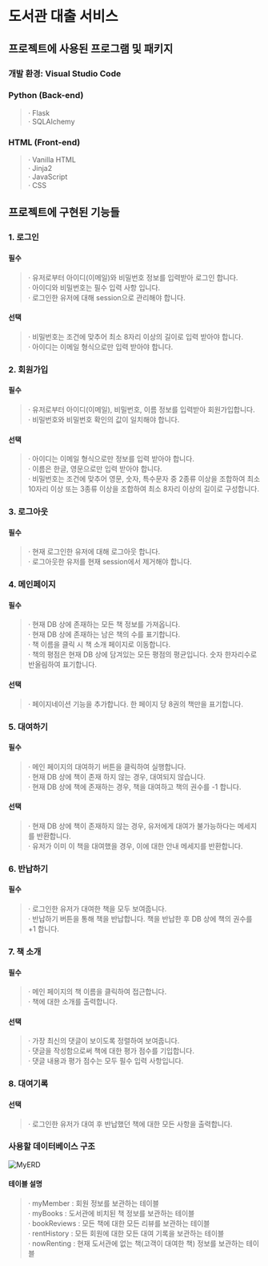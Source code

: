 도서관 대출 서비스
============================

## 프로젝트에 사용된 프로그램 및 패키지

### 개발 환경: Visual Studio Code

### Python (Back-end)
> · Flask       
> · SQLAlchemy       

### HTML (Front-end)
> · Vanilla HTML          
> · Jinja2           
> · JavaScript          
> · CSS           

## 프로젝트에 구현된 기능들

### 1. 로그인

#### 필수

> · 유저로부터 아이디(이메일)와 비밀번호 정보를 입력받아 로그인 합니다.      
> · 아이디와 비밀번호는 필수 입력 사항 입니다.         
> · 로그인한 유저에 대해 session으로 관리해야 합니다.           

#### 선택

> · 비밀번호는 조건에 맞추어 최소 8자리 이상의 길이로 입력 받아야 합니다.          
> · 아이디는 이메일 형식으로만 입력 받아야 합니다.        

### 2. 회원가입

#### 필수

> · 유저로부터 아이디(이메일), 비밀번호, 이름 정보를 입력받아 회원가입합니다.              
> · 비밀번호와 비밀번호 확인의 값이 일치해야 합니다.

#### 선택 

> · 아이디는 이메일 형식으로만 정보를 입력 받아야 합니다.     
> · 이름은 한글, 영문으로만 입력 받아야 합니다.            
> · 비밀번호는 조건에 맞추어 영문, 숫자, 특수문자 중 2종류 이상을 조합하여 최소 10자리 이상 또는 3종류 이상을 조합하여 최소 8자리 이상의 길이로 구성합니다.     

### 3. 로그아웃

#### 필수

> · 현재 로그인한 유저에 대해 로그아웃 합니다.          
> · 로그아웃한 유저를 현재 session에서 제거해야 합니다.        

### 4. 메인페이지

#### 필수

> · 현재 DB 상에 존재하는 모든 책 정보를 가져옵니다.                
> · 현재 DB 상에 존재하는 남은 책의 수를 표기합니다.           
> · 책 이름을 클릭 시 책 소개 페이지로 이동합니다.          
> · 책의 평점은 현재 DB 상에 담겨있는 모든 평점의 평균입니다. 숫자 한자리수로 반올림하여 표기합니다.

#### 선택

> · 페이지네이션 기능을 추가합니다. 한 페이지 당 8권의 책만을 표기합니다.

### 5. 대여하기

#### 필수

> · 메인 페이지의 대여하기 버튼을 클릭하여 실행합니다.           
> · 현재 DB 상에 책이 존재 하지 않는 경우, 대여되지 않습니다.         
> · 현재 DB 상에 책에 존재하는 경우, 책을 대여하고 책의 권수를 -1 합니다.

#### 선택

> · 현재 DB 상에 책이 존재하지 않는 경우, 유저에게 대여가 불가능하다는 메세지를 반환합니다.            
> · 유저가 이미 이 책을 대여했을 경우, 이에 대한 안내 메세지를 반환합니다.

### 6. 반납하기

#### 필수

> · 로그인한 유저가 대여한 책을 모두 보여줍니다.    
> · 반납하기 버튼을 통해 책을 반납합니다. 책을 반납한 후 DB 상에 책의 권수를 +1 합니다.

### 7. 책 소개

#### 필수

> · 메인 페이지의 책 이름을 클릭하여 접근합니다.              
> · 책에 대한 소개를 출력합니다.

#### 선택 

> · 가장 최신의 댓글이 보이도록 정렬하여 보여줍니다.          
> · 댓글을 작성함으로써 책에 대한 평가 점수를 기입합니다.           
> · 댓글 내용과 평가 점수는 모두 필수 입력 사항입니다.           

### 8. 대여기록

#### 선택

> · 로그인한 유저가 대여 후 반납했던 책에 대한 모든 사항을 출력합니다.

### 사용할 데이터베이스 구조

![MyERD](/uploads/856a8c34aa2b72cb7ad9b4c5457637e3/MyERD.jpg)

#### 테이블 설명
> · myMember : 회원 정보를 보관하는 테이블   
> · myBooks : 도서관에 비치된 책 정보를 보관하는 테이블   
> · bookReviews : 모든 책에 대한 모든 리뷰를 보관하는 테이블   
> · rentHistory : 모든 회원에 대한 모든 대여 기록을 보관하는 테이블    
> · nowRenting : 현재 도서관에 없는 책(고객이 대여한 책) 정보를 보관하는 테이블
